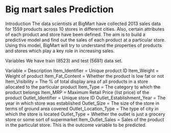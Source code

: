 # Big mart sales Prediction
Introduction
The data scientists at BigMart have collected 2013 sales data for 1559 products across 10 stores in different cities. Also, certain attributes of each product and store have been defined. The aim is to build a predictive model and find out the sales of each product at a particular store.
Using this model, BigMart will try to understand the properties of products and stores which play a key role in increasing sales.

Variables
We have train (8523) and test (5681) data set.

Variable = Description
Item_Identifier = Unique product ID
Item_Weight = Weight of product
Item_Fat_Content = Whether the product is low fat or not
Item_Visibility = The % of total display area of all products in a store allocated to the particular product
Item_Type = The category to which the product belongs
Item_MRP = Maximum Retail Price (list price) of the product
Outlet_Identifier = Unique store ID
Outlet_Establishment_Year = The year in which store was established
Outlet_Size = The size of the store in terms of ground area covered
Outlet_Location_Type = The type of city in which the store is located
Outlet_Type = Whether the outlet is just a grocery store or some sort of supermarket
Item_Outlet_Sales = Sales of the product in the particulat store. This is the outcome variable to be predicted.

